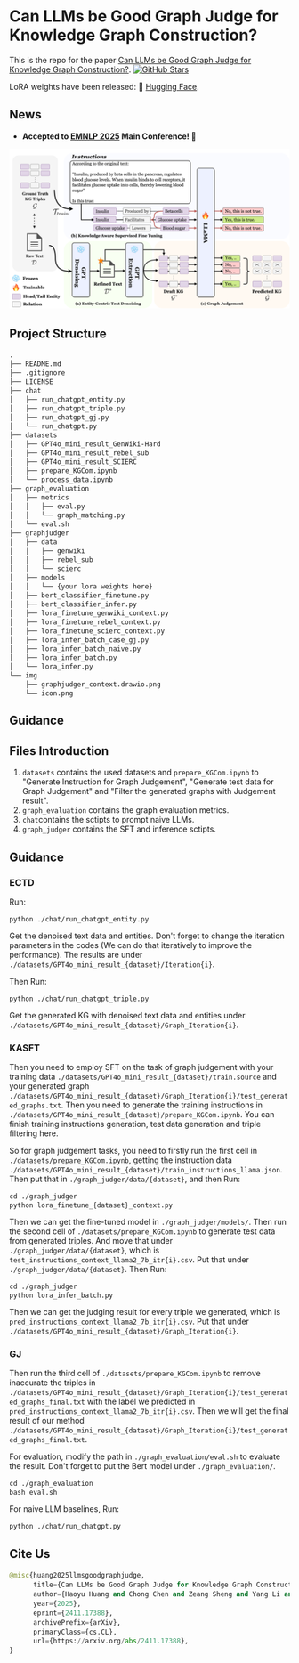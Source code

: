 # Can LLMs be Good Graph Judge for Knowledge Graph Construction?

This is the repo for the paper [Can LLMs be Good Graph Judge for Knowledge Graph Construction?](https://arxiv.org/abs/2411.17388). <a href="https://github.com/hhy-huang/GraphJudge" target="_blank">
    <img alt="GitHub Stars" src="https://img.shields.io/github/stars/hhy-huang/GraphJudge?style=social" />
</a>

LoRA weights have been released: 🤗 <a href="https://huggingface.co/HaoyuHuang2/graphjudger" target="_blank">Hugging Face</a>.

## News
- **Accepted to [EMNLP 2025](https://2025.emnlp.org/) Main Conference! 🎉**


![Illustration of multi-agent collaborative framework](./img/graphjudger_context.drawio.png)

## Project Structure
```
.
├── README.md
├── .gitignore
├── LICENSE
├── chat
│   ├── run_chatgpt_entity.py
│   ├── run_chatgpt_triple.py
│   ├── run_chatgpt_gj.py
│   └── run_chatgpt.py
├── datasets
│   ├── GPT4o_mini_result_GenWiki-Hard
│   ├── GPT4o_mini_result_rebel_sub
│   ├── GPT4o_mini_result_SCIERC
│   ├── prepare_KGCom.ipynb
│   └── process_data.ipynb
├── graph_evaluation
│   ├── metrics
│   │   ├── eval.py
│   │   └── graph_matching.py
│   └── eval.sh
├── graphjudger
│   ├── data
│   │   ├── genwiki
│   │   ├── rebel_sub
│   │   └── scierc
│   ├── models
│   │   └── {your lora weights here}
│   ├── bert_classifier_finetune.py
│   ├── bert_classifier_infer.py
│   ├── lora_finetune_genwiki_context.py
│   ├── lora_finetune_rebel_context.py
│   ├── lora_finetune_scierc_context.py
│   ├── lora_infer_batch_case_gj.py
│   ├── lora_infer_batch_naive.py
│   ├── lora_infer_batch.py
│   └── lora_infer.py
└── img
    ├── graphjudger_context.drawio.png
    └── icon.png
```

## Guidance 

## Files Introduction
1. `datasets` contains the used datasets and `prepare_KGCom.ipynb` to "Generate Instruction for Graph Judgement", "Generate test data for Graph Judgement" and "Filter the generated graphs with Judgement result".
2. `graph_evaluation` contains the graph evaluation metrics.
3. `chat`contains the sctipts to prompt naive LLMs.
4. `graph_judger` contains the SFT and inference sctipts.


## Guidance 

### ECTD

Run:

```shell
python ./chat/run_chatgpt_entity.py
```

Get the denoised text data and entities. Don't forget to change the iteration parameters in the codes (We can do that iteratively to improve the performance). The results are under `./datasets/GPT4o_mini_result_{dataset}/Iteration{i}`. 

Then Run:

```shell
python ./chat/run_chatgpt_triple.py
```

Get the generated KG with denoised text data and entities under `./datasets/GPT4o_mini_result_{dataset}/Graph_Iteration{i}`.

### KASFT

Then you need to employ SFT on the task of graph judgement with your training data `./datasets/GPT4o_mini_result_{dataset}/train.source` and your generated graph `./datasets/GPT4o_mini_result_{dataset}/Graph_Iteration{i}/test_generated_graphs.txt`. Then you need to generate the training instructions in `./datasets/GPT4o_mini_result_{dataset}/prepare_KGCom.ipynb`. You can finish training instructions generation, test data generation and triple filtering here.

So for graph judgement tasks, you need to firstly run the first cell in `./datasets/prepare_KGCom.ipynb`, getting the instruction data `./datasets/GPT4o_mini_result_{dataset}/train_instructions_llama.json`. Then put that in `./graph_judger/data/{dataset}`, and then Run:

```shell
cd ./graph_judger
python lora_finetune_{dataset}_context.py
```

Then we can get the fine-tuned model in `./graph_judger/models/`. Then run the second cell of `./datasets/prepare_KGCom.ipynb` to generate test data from generated triples. And move that under `./graph_judger/data/{dataset}`, which is `test_instructions_context_llama2_7b_itr{i}.csv`. Put that under `./graph_judger/data/{dataset}`. Then Run:

```shell
cd ./graph_judger
python lora_infer_batch.py
```

Then we can get the judging result for every triple we generated, which is `pred_instructions_context_llama2_7b_itr{i}.csv`. Put that under `./datasets/GPT4o_mini_result_{dataset}/Graph_Iteration{i}`. 

### GJ
Then run the third cell of `./datasets/prepare_KGCom.ipynb` to remove inaccurate the triples in `./datasets/GPT4o_mini_result_{dataset}/Graph_Iteration{i}/test_generated_graphs_final.txt` with the label we predicted in `pred_instructions_context_llama2_7b_itr{i}.csv`. Then we will get the final result of our method `./datasets/GPT4o_mini_result_{dataset}/Graph_Iteration{i}/test_generated_graphs_final.txt`.

For evaluation, modify the path in `./graph_evaluation/eval.sh` to evaluate the result. Don't forget to put the Bert model under `./graph_evaluation/`.

```shell
cd ./graph_evaluation
bash eval.sh
```

For naive LLM baselines, Run:

```shell
python ./chat/run_chatgpt.py
```

## Cite Us
```python
@misc{huang2025llmsgoodgraphjudge,
      title={Can LLMs be Good Graph Judge for Knowledge Graph Construction?}, 
      author={Haoyu Huang and Chong Chen and Zeang Sheng and Yang Li and Wentao Zhang},
      year={2025},
      eprint={2411.17388},
      archivePrefix={arXiv},
      primaryClass={cs.CL},
      url={https://arxiv.org/abs/2411.17388}, 
}
```
